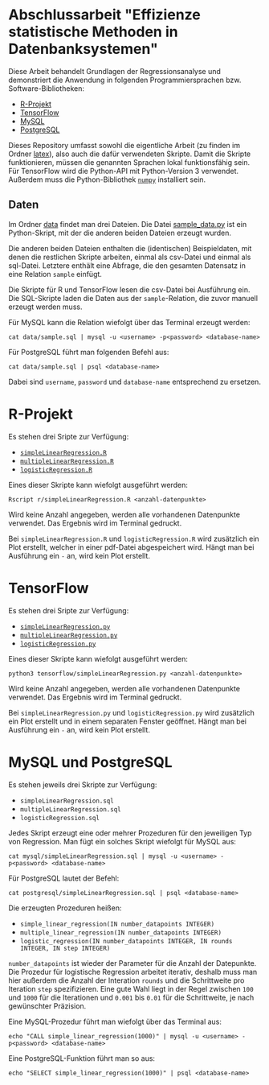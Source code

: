 # Abschlussarbeit "Effizienze statistische Methoden in Datenbanksystemen"

Diese Arbeit behandelt Grundlagen der Regressionsanalyse und demonstriert die Anwendung in folgenden Programmiersprachen bzw. Software-Bibliotheken:
* [R-Projekt](https://www.r-project.org/)
* [TensorFlow](http://tensorflow.org/)
* [MySQL](https://www.mysql.com/de/)
* [PostgreSQL](https://www.postgresql.org/)

Dieses Repository umfasst sowohl die eigentliche Arbeit (zu finden im Ordner [latex](https://github.com/thomasheyenbrock/abschlussarbeit/tree/master/latex)), also auch die dafür verwendeten Skripte. Damit die Skripte funktionieren, müssen die genannten Sprachen lokal funktionsfähig sein. Für TensorFlow wird die Python-API mit Python-Version 3 verwendet. Außerdem muss die Python-Bibliothek [`numpy`](http://www.numpy.org/) installiert sein.

## Daten

Im Ordner [data](https://github.com/thomasheyenbrock/abschlussarbeit/tree/master/data) findet man drei Dateien. Die Datei [sample_data.py](https://github.com/thomasheyenbrock/abschlussarbeit/blob/master/data/sample_data.py) ist ein Python-Skript, mit der die anderen beiden Dateien erzeugt wurden.

Die anderen beiden Dateien enthalten die (identischen) Beispieldaten, mit denen die restlichen Skripte arbeiten, einmal als csv-Datei und einmal als sql-Datei. Letztere enthält eine Abfrage, die den gesamten Datensatz in eine Relation `sample` einfügt.

Die Skripte für R und TensorFlow lesen die csv-Datei bei Ausführung ein. Die SQL-Skripte laden die Daten aus der `sample`-Relation, die zuvor manuell erzeugt werden muss.

Für MySQL kann die Relation wiefolgt über das Terminal erzeugt werden:
```
cat data/sample.sql | mysql -u <username> -p<password> <database-name>
```
Für PostgreSQL führt man folgenden Befehl aus:
```
cat data/sample.sql | psql <database-name>
```
Dabei sind `username`, `password` und `database-name` entsprechend zu ersetzen.

# R-Projekt

Es stehen drei Sripte zur Verfügung:
* [`simpleLinearRegression.R`](https://github.com/thomasheyenbrock/abschlussarbeit/blob/master/r/simpleLinearRegression.R)
* [`multipleLinearRegression.R`](https://github.com/thomasheyenbrock/abschlussarbeit/blob/master/r/multipleLinearRegression.R)
* [`logisticRegression.R`](https://github.com/thomasheyenbrock/abschlussarbeit/blob/master/r/logisticRegression.R)

Eines dieser Skripte kann wiefolgt ausgeführt werden:
```
Rscript r/simpleLinearRegression.R <anzahl-datenpunkte>
```
Wird keine Anzahl angegeben, werden alle vorhandenen Datenpunkte verwendet. Das Ergebnis wird im Terminal gedruckt.

Bei `simpleLinearRegression.R` und `logisticRegression.R` wird zusätzlich ein Plot erstellt, welcher in einer pdf-Datei abgespeichert wird. Hängt man bei Ausführung ein `-` an, wird kein Plot erstellt.

# TensorFlow

Es stehen drei Sripte zur Verfügung:
* [`simpleLinearRegression.py`](https://github.com/thomasheyenbrock/abschlussarbeit/blob/master/tensorflow/simpleLinearRegression.py)
* [`multipleLinearRegression.py`](https://github.com/thomasheyenbrock/abschlussarbeit/blob/master/tensorflow/multipleLinearRegression.py)
* [`logisticRegression.py`](https://github.com/thomasheyenbrock/abschlussarbeit/blob/master/tensorflow/logisticRegression.py)

Eines dieser Skripte kann wiefolgt ausgeführt werden:
```
python3 tensorflow/simpleLinearRegression.py <anzahl-datenpunkte>
```
Wird keine Anzahl angegeben, werden alle vorhandenen Datenpunkte verwendet. Das Ergebnis wird im Terminal gedruckt.

Bei `simpleLinearRegression.py` und `logisticRegression.py` wird zusätzlich ein Plot erstellt und in einem separaten Fenster geöffnet. Hängt man bei Ausführung ein `-` an, wird kein Plot erstellt.

# MySQL und PostgreSQL

Es stehen jeweils drei Skripte zur Verfügung:
* `simpleLinearRegression.sql`
* `multipleLinearRegression.sql`
* `logisticRegression.sql`

Jedes Skript erzeugt eine oder mehrer Prozeduren für den jeweiligen Typ von Regression. Man fügt ein solches Skript wiefolgt für MySQL aus:
```
cat mysql/simpleLinearRegression.sql | mysql -u <username> -p<password> <database-name>
```
Für PostgreSQL lautet der Befehl:
```
cat postgresql/simpleLinearRegression.sql | psql <database-name>
```
Die erzeugten Prozeduren heißen:
* `simple_linear_regression(IN number_datapoints INTEGER)`
* `multiple_linear_regression(IN number_datapoints INTEGER)`
* `logistic_regression(IN number_datapoints INTEGER, IN rounds INTEGER, IN step INTEGER)`

`number_datapoints` ist wieder der Parameter für die Anzahl der Datepunkte. Die Prozedur für logistische Regression arbeitet iterativ, deshalb muss man hier außerdem die Anzahl der Interation `rounds` und die Schrittweite pro Iteration `step` spezifizieren. Eine gute Wahl liegt in der Regel zwischen `100` und `1000` für die Iterationen und `0.001` bis `0.01` für die Schrittweite, je nach gewünschter Präzision.

Eine MySQL-Prozedur führt man wiefolgt über das Terminal aus:
```
echo "CALL simple_linear_regression(1000)" | mysql -u <username> -p<password> <database-name>
```
Eine PostgreSQL-Funktion führt man so aus:
```
echo "SELECT simple_linear_regression(1000)" | psql <database-name>
```
